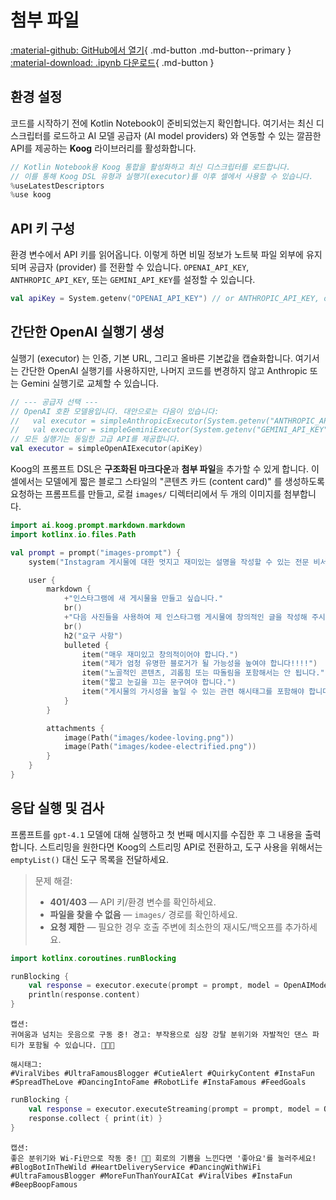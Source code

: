 # 첨부 파일

[:material-github: GitHub에서 열기](
https://github.com/JetBrains/koog/blob/develop/examples/notebooks/Attachments.ipynb
){ .md-button .md-button--primary }
[:material-download: .ipynb 다운로드](
https://raw.githubusercontent.com/JetBrains/koog/develop/examples/notebooks/Attachments.ipynb
){ .md-button }

## 환경 설정

코드를 시작하기 전에 Kotlin Notebook이 준비되었는지 확인합니다.
여기서는 최신 디스크립터를 로드하고 AI 모델 공급자 (AI model providers) 와 연동할 수 있는 깔끔한 API를 제공하는 **Koog** 라이브러리를 활성화합니다.

```kotlin
// Kotlin Notebook용 Koog 통합을 활성화하고 최신 디스크립터를 로드합니다.
// 이를 통해 Koog DSL 유형과 실행기(executor)를 이후 셀에서 사용할 수 있습니다.
%useLatestDescriptors
%use koog
```

## API 키 구성

환경 변수에서 API 키를 읽어옵니다. 이렇게 하면 비밀 정보가 노트북 파일 외부에 유지되며 공급자 (provider) 를 전환할 수 있습니다.
`OPENAI_API_KEY`, `ANTHROPIC_API_KEY`, 또는 `GEMINI_API_KEY`를 설정할 수 있습니다.

```kotlin
val apiKey = System.getenv("OPENAI_API_KEY") // or ANTHROPIC_API_KEY, or GEMINI_API_KEY
```

## 간단한 OpenAI 실행기 생성

실행기 (executor) 는 인증, 기본 URL, 그리고 올바른 기본값을 캡슐화합니다. 여기서는 간단한 OpenAI 실행기를 사용하지만, 나머지 코드를 변경하지 않고 Anthropic 또는 Gemini 실행기로 교체할 수 있습니다.

```kotlin
// --- 공급자 선택 ---
// OpenAI 호환 모델용입니다. 대안으로는 다음이 있습니다:
//   val executor = simpleAnthropicExecutor(System.getenv("ANTHROPIC_API_KEY"))
//   val executor = simpleGeminiExecutor(System.getenv("GEMINI_API_KEY"))
// 모든 실행기는 동일한 고급 API를 제공합니다.
val executor = simpleOpenAIExecutor(apiKey)
```

Koog의 프롬프트 DSL은 **구조화된 마크다운**과 **첨부 파일**을 추가할 수 있게 합니다.
이 셀에서는 모델에게 짧은 블로그 스타일의 "콘텐츠 카드 (content card)" 를 생성하도록 요청하는 프롬프트를 만들고, 로컬 `images/` 디렉터리에서 두 개의 이미지를 첨부합니다.

```kotlin
import ai.koog.prompt.markdown.markdown
import kotlinx.io.files.Path

val prompt = prompt("images-prompt") {
    system("Instagram 게시물에 대한 멋지고 재미있는 설명을 작성할 수 있는 전문 비서입니다.")

    user {
        markdown {
            +"인스타그램에 새 게시물을 만들고 싶습니다."
            br()
            +"다음 사진들을 사용하여 제 인스타그램 게시물에 창의적인 글을 작성해 주시겠어요?"
            br()
            h2("요구 사항")
            bulleted {
                item("매우 재미있고 창의적이어야 합니다.")
                item("제가 엄청 유명한 블로거가 될 가능성을 높여야 합니다!!!!")
                item("노골적인 콘텐츠, 괴롭힘 또는 따돌림을 포함해서는 안 됩니다.")
                item("짧고 눈길을 끄는 문구여야 합니다.")
                item("게시물의 가시성을 높일 수 있는 관련 해시태그를 포함해야 합니다.")
            }
        }

        attachments {
            image(Path("images/kodee-loving.png"))
            image(Path("images/kodee-electrified.png"))
        }
    }
}
```

## 응답 실행 및 검사

프롬프트를 `gpt-4.1` 모델에 대해 실행하고 첫 번째 메시지를 수집한 후 그 내용을 출력합니다.
스트리밍을 원한다면 Koog의 스트리밍 API로 전환하고, 도구 사용을 위해서는 `emptyList()` 대신 도구 목록을 전달하세요.

> 문제 해결:
> * **401/403** — API 키/환경 변수를 확인하세요.
> * **파일을 찾을 수 없음** — `images/` 경로를 확인하세요.
> * **요청 제한** — 필요한 경우 호출 주변에 최소한의 재시도/백오프를 추가하세요.

```kotlin
import kotlinx.coroutines.runBlocking

runBlocking {
    val response = executor.execute(prompt = prompt, model = OpenAIModels.Chat.GPT4_1, tools = emptyList()).first()
    println(response.content)
}
```

    캡션:
    귀여움과 넘치는 웃음으로 구동 중! 경고: 부작용으로 심장 강탈 분위기와 자발적인 댄스 파티가 포함될 수 있습니다. 💜🤖💃
    
    해시태그:  
    #ViralVibes #UltraFamousBlogger #CutieAlert #QuirkyContent #InstaFun #SpreadTheLove #DancingIntoFame #RobotLife #InstaFamous #FeedGoals

```kotlin
runBlocking {
    val response = executor.executeStreaming(prompt = prompt, model = OpenAIModels.Chat.GPT4_1)
    response.collect { print(it) }
}
```

    캡션:  
    좋은 분위기와 Wi-Fi만으로 작동 중! 🤖💜 회로의 기쁨을 느낀다면 '좋아요'를 눌러주세요! #BlogBotInTheWild #HeartDeliveryService #DancingWithWiFi #UltraFamousBlogger #MoreFunThanYourAICat #ViralVibes #InstaFun #BeepBoopFamous